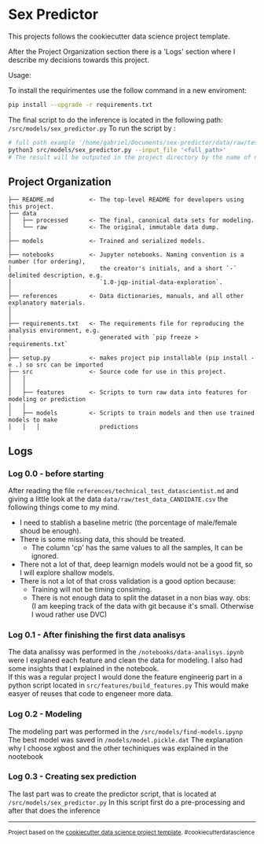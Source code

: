 Sex Predictor
==============================

This projects follows the cookiecutter data science project template.

After the Project Organization section there is a 'Logs' section where I describe my decisions towards this project.

Usage:

To install the requirimentes use the follow command in a new enviroment:
```bash
pip install --upgrade -r requirements.txt
```

The final script to do the inference is located in the following path: `/src/models/sex_predictor.py`
To run the script by :
```bash
# full path example '/home/gabriel/Documents/sex-predictor/data/raw/test_data_CANDIDATE.csv'
python3 src/models/sex_predictor.py --input_file '<full_path>'
# The result will be outputed in the project directory by the name of newsample_PREDICTIONS_gabrielLopesSilva.csv
```

Project Organization
------------
 
    ├── README.md          <- The top-level README for developers using this project.  
    ├── data  
    │   ├── processed      <- The final, canonical data sets for modeling.  
    │   └── raw            <- The original, immutable data dump.  
    |  
    ├── models             <- Trained and serialized models.  
    │  
    ├── notebooks          <- Jupyter notebooks. Naming convention is a number (for ordering),
    │                         the creator's initials, and a short `-` delimited description, e.g.
    │                         `1.0-jqp-initial-data-exploration`.  
    │  
    ├── references         <- Data dictionaries, manuals, and all other explanatory materials.  
    │  
    │
    ├── requirements.txt   <- The requirements file for reproducing the analysis environment, e.g.
    │                         generated with `pip freeze > requirements.txt`  
    │  
    ├── setup.py           <- makes project pip installable (pip install -e .) so src can be imported  
    ├── src                <- Source code for use in this project.  
    │   │  
    │   │
    │   ├── features       <- Scripts to turn raw data into features for modeling or prediction
    │   │
    │   ├── models         <- Scripts to train models and then use trained models to make
    │   │   │                 predictions

## Logs

### Log 0.0 - before starting
After reading the file `references/technical_test_datascientist.md`
and giving a little look at the data `data/raw/test_data_CANDIDATE.csv`
the following things come to my mind.  
* I need to stablish a baseline metric (the porcentage of male/female shoud be enough).
* There is some missing data, this should be treated.
    - The column 'cp' has the same values to all the samples, It can be ignored.
* There not a lot of that, deep learnign models would not be a good fit, so I will explore shallow models.
* There is not a lot of that cross validation is a good option because:
    - Training will not be timing consiming.
    - There is not enough data to split the dataset in a non bias way.
obs: (I am keeping track of the data with git because it's small. Otherwise I woud rather use DVC)

### Log 0.1 - After finishing the first data analisys
The data analissy was performed in the `/notebooks/data-analisys.ipynb` were I explaned each feature
and clean the data for modeling.
I also had some insights that I explained in the notebook.  
If this was a regular project I would done the feature engineerig part in a python script located in `src/features/build_features.py`
This would make easyer of reuses that code to engeneer more data.

### Log 0.2 - Modeling
The modeling part was performed in the `/src/models/find-models.ipynp` 
The best model was saved in `/models/model.pickle.dat`
The explanation why I choose xgbost and the other techiniques was explained in the nootebook

### Log 0.3 - Creating sex prediction
The last part was to create the predictor script, that is located at `/src/models/sex_predictor.py`
In this script first do a pre-processing and after that does the inference

--------

<p><small>Project based on the <a target="_blank" href="https://drivendata.github.io/cookiecutter-data-science/">cookiecutter data science project template</a>. #cookiecutterdatascience</small></p>
